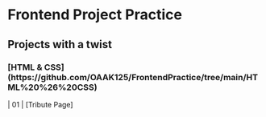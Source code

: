 # Frontend Project Practice 
<h2>Projects with a twist  </h2>
<h3> [HTML & CSS](https://github.com/OAAK125/FrontendPractice/tree/main/HTML%20%26%20CSS)</h3>
| 01  | [Tribute Page]
